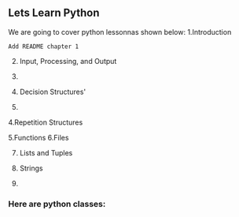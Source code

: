 ## Lets Learn Python

We are going to cover python lessonnas shown below:
  1.Introduction
  
	Add README chapter 1
 
2. Input, Processing, and Output
3. 
 
4. Decision Structures'
5. 
 
4.Repetition Structures

 
5.Functions
6.Files
 
7. Lists and Tuples
 
8. Strings
9. 
### Here are python classes:
